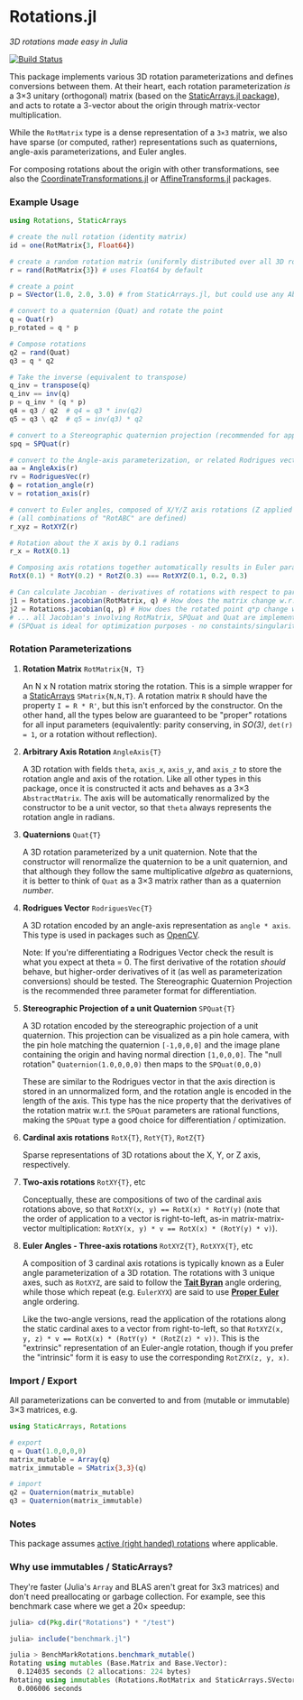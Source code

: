 # Rotations.jl

*3D rotations made easy in Julia*

[![Build Status](https://travis-ci.org/FugroRoames/Rotations.jl.svg?branch=static_arrays)](https://travis-ci.org/FugroRoames/Rotations.jl)

This package implements various 3D rotation parameterizations and defines
conversions between them. At their heart, each rotation parameterization *is*
a 3×3 unitary (orthogonal) matrix (based on the [StaticArrays.jl package](https://github.com/andyferris/StaticArrays.jl)),
and acts to rotate a 3-vector about the origin through matrix-vector multiplication.

While the `RotMatrix` type is a dense representation of a `3×3` matrix, we also
have sparse (or computed, rather) representations such as quaternions,
angle-axis parameterizations, and Euler angles.

For composing rotations about the origin with other transformations, see also
the [CoordinateTransformations.jl](https://github.com/FugroRoames/CoordinateTransformations.jl)
or [AffineTransforms.jl](https://github.com/timholy/AffineTransforms.jl) packages.

### Example Usage

```julia
using Rotations, StaticArrays

# create the null rotation (identity matrix)
id = one(RotMatrix{3, Float64})

# create a random rotation matrix (uniformly distributed over all 3D rotations)
r = rand(RotMatrix{3}) # uses Float64 by default

# create a point
p = SVector(1.0, 2.0, 3.0) # from StaticArrays.jl, but could use any AbstractVector...

# convert to a quaternion (Quat) and rotate the point
q = Quat(r)
p_rotated = q * p

# Compose rotations
q2 = rand(Quat)
q3 = q * q2

# Take the inverse (equivalent to transpose)
q_inv = transpose(q)
q_inv == inv(q)
p ≈ q_inv * (q * p)
q4 = q3 / q2  # q4 = q3 * inv(q2)
q5 = q3 \ q2  # q5 = inv(q3) * q2

# convert to a Stereographic quaternion projection (recommended for applications with differentiation)
spq = SPQuat(r)

# convert to the Angle-axis parameterization, or related Rodrigues vector
aa = AngleAxis(r)
rv = RodriguesVec(r)
ϕ = rotation_angle(r)
v = rotation_axis(r)

# convert to Euler angles, composed of X/Y/Z axis rotations (Z applied first)
# (all combinations of "RotABC" are defined)
r_xyz = RotXYZ(r)

# Rotation about the X axis by 0.1 radians
r_x = RotX(0.1)

# Composing axis rotations together automatically results in Euler parameterization
RotX(0.1) * RotY(0.2) * RotZ(0.3) === RotXYZ(0.1, 0.2, 0.3)

# Can calculate Jacobian - derivatives of rotations with respect to parameters
j1 = Rotations.jacobian(RotMatrix, q) # How does the matrix change w.r.t the 4 Quat parameters?
j2 = Rotations.jacobian(q, p) # How does the rotated point q*p change w.r.t. the 4 Quat parameters?
# ... all Jacobian's involving RotMatrix, SPQuat and Quat are implemented
# (SPQuat is ideal for optimization purposes - no constaints/singularities)
```

### Rotation Parameterizations

1. **Rotation Matrix** `RotMatrix{N, T}`

    An N x N rotation matrix storing the rotation.  This is a simple wrapper for
    a [StaticArrays](https://github.com/andyferris/StaticArrays.jl) `SMatrix{N,N,T}`.
    A rotation matrix `R` should have the property `I = R * R'`, but this isn't
    enforced by the constructor. On the other hand, all the types below are
    guaranteed to be "proper" rotations for all input parameters (equivalently:
    parity conserving, in *SO(3)*, `det(r) = 1`, or a rotation without
    reflection).

2. **Arbitrary Axis Rotation** `AngleAxis{T}`

    A 3D rotation with fields `theta`, `axis_x`, `axis_y`, and
    `axis_z` to store the rotation angle and axis of the rotation.
    Like all other types in this package, once it is constructed it acts and
    behaves as a 3×3 `AbstractMatrix`. The axis will be automatically
    renormalized by the constructor to be a unit vector, so that `theta` always
    represents the rotation angle in radians.

3. **Quaternions** `Quat{T}`

    A 3D rotation parameterized by a unit quaternion. Note that the constructor
    will renormalize the quaternion to be a unit quaternion, and that although
    they follow the same multiplicative *algebra* as quaternions, it is better
    to think of `Quat` as a 3×3 matrix rather than as a quaternion *number*.

4. **Rodrigues Vector** `RodriguesVec{T}`

    A 3D rotation encoded by an angle-axis representation as `angle * axis`.
    This type is used in packages such as [OpenCV](http://docs.opencv.org/2.4/modules/calib3d/doc/camera_calibration_and_3d_reconstruction.html#void%20Rodrigues%28InputArray%20src,%20OutputArray%20dst,%20OutputArray%20jacobian%29).

    Note: If you're differentiating a Rodrigues Vector check the result is what
    you expect at theta = 0.  The first derivative of the rotation *should*
    behave, but higher-order derivatives of it (as well as parameterization
    conversions) should be tested.  The Stereographic Quaternion Projection is
    the recommended three parameter format for differentiation.

5. **Stereographic Projection of a unit Quaternion** `SPQuat{T}`

    A 3D rotation encoded by the stereographic projection of a unit quaternion.  This projection can be visualized as a pin hole camera, with the pin hole matching the quaternion `[-1,0,0,0]` and the image plane containing the origin and having normal direction `[1,0,0,0]`.  The "null rotation" `Quaternion(1.0,0,0,0)` then maps to the `SPQuat(0,0,0)`

    These are similar to the Rodrigues vector in that the axis direction is stored in an unnormalized form, and the rotation angle is encoded in the length of the axis.  This type has the nice property that the derivatives of the rotation matrix w.r.t. the `SPQuat` parameters are rational functions, making the `SPQuat` type a good choice for differentiation / optimization.

6. **Cardinal axis rotations** `RotX{T}`, `RotY{T}`, `RotZ{T}`

    Sparse representations of 3D rotations about the X, Y, or Z axis, respectively.

7. **Two-axis rotations** `RotXY{T}`, etc

    Conceptually, these are compositions of two of the cardinal axis rotations above,
    so that `RotXY(x, y) == RotX(x) * RotY(y)` (note that the order of application to
    a vector is right-to-left, as-in matrix-matrix-vector multiplication: `RotXY(x, y) * v == RotX(x) * (RotY(y) * v)`).

8. **Euler Angles - Three-axis rotations** `RotXYZ{T}`, `RotXYX{T}`, etc

    A composition of 3 cardinal axis rotations is typically known as a Euler
    angle parameterization of a 3D rotation. The rotations with 3 unique axes,
    such as `RotXYZ`, are said to follow the [**Tait Byran**](https://en.wikipedia.org/wiki/Euler_angles#Tait.E2.80.93Bryan_angles) angle ordering,
    while those which repeat (e.g. `EulerXYX`) are said to use [**Proper Euler**](https://en.wikipedia.org/wiki/Euler_angles#Conventions) angle ordering.

    Like the two-angle versions, read the application of the rotations along the
    static cardinal axes to a vector from right-to-left, so that `RotXYZ(x, y, z) * v == RotX(x) * (RotY(y) * (RotZ(z) * v))`.
    This is the "extrinsic" representation of an Euler-angle rotation, though
    if you prefer the "intrinsic" form it is easy to use the corresponding
    `RotZYX(z, y, x)`.

### Import / Export

All parameterizations can be converted to and from (mutable or immutable)
3×3 matrices, e.g.

```julia
using StaticArrays, Rotations

# export
q = Quat(1.0,0,0,0)
matrix_mutable = Array(q)
matrix_immutable = SMatrix{3,3}(q)

# import
q2 = Quaternion(matrix_mutable)
q3 = Quaternion(matrix_immutable)
```

### Notes

This package assumes [active (right handed) rotations](https://en.wikipedia.org/wiki/Active_and_passive_transformation) where applicable.


### Why use immutables / StaticArrays?

They're faster (Julia's `Array` and BLAS aren't great for 3x3 matrices) and
don't need preallocating or garbage collection. For example, see this benchmark
case where we get a 20× speedup:

```julia
julia> cd(Pkg.dir("Rotations") * "/test")

julia> include("benchmark.jl")

julia > BenchMarkRotations.benchmark_mutable()
Rotating using mutables (Base.Matrix and Base.Vector):
  0.124035 seconds (2 allocations: 224 bytes)
Rotating using immutables (Rotations.RotMatrix and StaticArrays.SVector):
  0.006006 seconds
```
